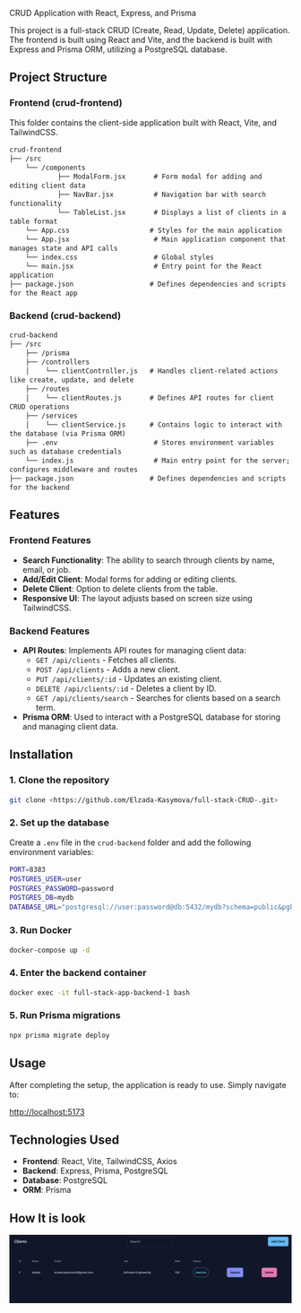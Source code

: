 CRUD Application with React, Express, and Prisma

This project is a full-stack CRUD (Create, Read, Update, Delete) application. The frontend is built using React and Vite, and the backend is built with Express and Prisma ORM, utilizing a PostgreSQL database.

## Project Structure

### Frontend (crud-frontend)
This folder contains the client-side application built with React, Vite, and TailwindCSS.

```
crud-frontend
├── /src
    └── /components
            ├── ModalForm.jsx       # Form modal for adding and editing client data
            ├── NavBar.jsx          # Navigation bar with search functionality
            └── TableList.jsx       # Displays a list of clients in a table format
    └── App.css                    # Styles for the main application
    └── App.jsx                     # Main application component that manages state and API calls
    └── index.css                   # Global styles
    └── main.jsx                    # Entry point for the React application
├── package.json                   # Defines dependencies and scripts for the React app
```

### Backend (crud-backend)
```
crud-backend
├── /src
    ├── /prisma
    ├── /controllers
    │    └── clientController.js   # Handles client-related actions like create, update, and delete
    ├── /routes
    │    └── clientRoutes.js       # Defines API routes for client CRUD operations
    ├── /services
    │    └── clientService.js      # Contains logic to interact with the database (via Prisma ORM)
    ├── .env                        # Stores environment variables such as database credentials
    └── index.js                    # Main entry point for the server; configures middleware and routes
├── package.json                   # Defines dependencies and scripts for the backend
```

## Features

### Frontend Features
- **Search Functionality**: The ability to search through clients by name, email, or job.
- **Add/Edit Client**: Modal forms for adding or editing clients.
- **Delete Client**: Option to delete clients from the table.
- **Responsive UI**: The layout adjusts based on screen size using TailwindCSS.

### Backend Features
- **API Routes**: Implements API routes for managing client data:
  - `GET /api/clients` - Fetches all clients.
  - `POST /api/clients` - Adds a new client.
  - `PUT /api/clients/:id` - Updates an existing client.
  - `DELETE /api/clients/:id` - Deletes a client by ID.
  - `GET /api/clients/search` - Searches for clients based on a search term.
- **Prisma ORM**: Used to interact with a PostgreSQL database for storing and managing client data.

## Installation

### 1. Clone the repository
```bash
git clone <https://github.com/Elzada-Kasymova/full-stack-CRUD-.git>
```

### 2. Set up the database
Create a `.env` file in the `crud-backend` folder and add the following environment variables:
```bash
PORT=8383
POSTGRES_USER=user
POSTGRES_PASSWORD=password
POSTGRES_DB=mydb
DATABASE_URL="postgresql://user:password@db:5432/mydb?schema=public&pgbouncer=true"
```

### 3. Run Docker
```bash
docker-compose up -d
```

### 4. Enter the backend container
```bash
docker exec -it full-stack-app-backend-1 bash
```

### 5. Run Prisma migrations
```bash
npx prisma migrate deploy
```

## Usage
After completing the setup, the application is ready to use. Simply navigate to:

[http://localhost:5173](http://localhost:5173)

## Technologies Used
- **Frontend**: React, Vite, TailwindCSS, Axios
- **Backend**: Express, Prisma, PostgreSQL
- **Database**: PostgreSQL
- **ORM**: Prisma

## How It is look 

![Picture of site ](./image/image.png)

